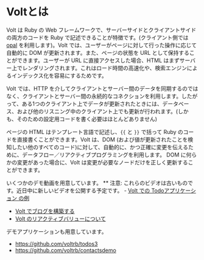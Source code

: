 # Voltとは

Volt は Ruby の Web フレームワークで、サーバーサイドとクライアントサイドの両方のコードを Ruby で記述できることが特徴です。(クライアント側では [opal](https://github.com/opal/opal) を利用します)。Volt では、ユーザーがページに対して行った操作に応じて自動的に DOM が更新されます。また、ページの状態を URL として保持することができます。ユーザーが URL に直接アクセスした場合、HTML はまずサーバー上でレンダリングされます。これはロード時間の高速化や、検索エンジンによるインデックス化を容易にするためです。

Volt では、HTTP を介してクライアントとサーバー間のデータを同期するのではなく、クライアントとサーバー間の永続的なコネクションを利用します。したがって、ある1つのクライアント上でデータが更新されたときには、データベース、および他のリスニング中のクライアント上でも更新が行われます。(しかも、そのための設定用コードを書く必要はほとんどありません)

ページの HTML はテンプレート言語で記述し、```{{``` と ```}}``` で括って Ruby のコードを直接書くことができます。Volt は、DOM (および値が更新されたことを検知したい他のすべてのコード)に対して、自動的に、かつ正確に変更を伝えるために、データフロー／リアクティブプログラミングを利用します。 DOM に何らかの変更があった場合に、Volt は変更が必要なノードだけを正しく更新することができます。

いくつかのデモ動画を用意しています。
** 注意: これらのビデオは古いものです。近日中に新しいビデオを公開する予定です。 - [Volt での Todoアプリケーション の例](https://www.youtube.com/watch?v=6ZIvs0oKnYs)
 - [Volt でブログを構築する](https://www.youtube.com/watch?v=c478sMlhx1o)
 - [Volt のリアクティブバリューについて](https://www.youtube.com/watch?v=yZIQ-2irY-Q)

デモアプリケーションも用意しています。
 - https://github.com/voltrb/todos3
 - https://github.com/voltrb/contactsdemo

